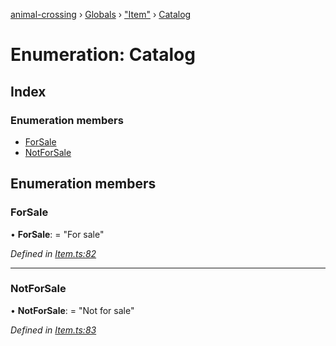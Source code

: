 [animal-crossing](../README.md) › [Globals](../globals.md) › ["Item"](../modules/_item_.md) › [Catalog](_item_.catalog.md)

# Enumeration: Catalog

## Index

### Enumeration members

* [ForSale](_item_.catalog.md#forsale)
* [NotForSale](_item_.catalog.md#notforsale)

## Enumeration members

###  ForSale

• **ForSale**: = "For sale"

*Defined in [Item.ts:82](https://github.com/Norviah/animal-crossing/blob/2672d28/module/types/Item.ts#L82)*

___

###  NotForSale

• **NotForSale**: = "Not for sale"

*Defined in [Item.ts:83](https://github.com/Norviah/animal-crossing/blob/2672d28/module/types/Item.ts#L83)*
